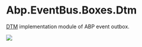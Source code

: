 # Abp.EventBus.Boxes.Dtm
[DTM](https://github.com/dtm-labs/dtm) implementation module of ABP event outbox.

[![](https://mermaid.ink/img/pako:eNp9U8tu4zAM_BVC5-QHjEWAbNtDUBQp0A168YWW6ERYS_KKUh8o-u8ryXbrJnV9ssXhaIYevgnpFIlKMP2LZCVdazx6NLWF9GAMzkbTkB--D0x-vdls-76Cq84xAVrQzJGGeiqk8vWfO9jH0LiXCrZKwS4DDr3CQCo1qF-N35Szh5COrk5oj1QOgZ7IBobgACGzGD7OiQ_7x3SvM31HgSCcCGT0PrVAqowK949ZAQZskKmCnU2Sw0jXoPf6w8uAnGnN772nHv1o57M4IL-HrJdp1AXP5OISdK48-TQ6FJfBo2WUQTs7Eo6o9WwoCZzny1FKOuOciVsAfu9UFvCi0f3tCnbwrLsOWm01n4rYQSf_6Fwuy53i9QMshyGzpT9bDeECmcN46Wkiu49Nl_WN-XJtUVoSRsx4_BLfmwz6Hfneuyet8h1Te24aKbQxpHSKb_c69J53rc_uXjBRZr0tIwPlLM2ll9od-r-APDQzt7ETK2HIG9Qqre1bbqhFUmaoFlV6VdRi7EItavueoLHs3Y3SwXlRtdgxrUTe64dXK0UVfKQJNK7-iHr_D2E7WA8)](https://mermaid-js.github.io/mermaid-live-editor/edit#pako:eNp9U8tu4zAM_BVC5-QHjEWAbNtDUBQp0A168YWW6ERYS_KKUh8o-u8ryXbrJnV9ssXhaIYevgnpFIlKMP2LZCVdazx6NLWF9GAMzkbTkB--D0x-vdls-76Cq84xAVrQzJGGeiqk8vWfO9jH0LiXCrZKwS4DDr3CQCo1qF-N35Szh5COrk5oj1QOgZ7IBobgACGzGD7OiQ_7x3SvM31HgSCcCGT0PrVAqowK949ZAQZskKmCnU2Sw0jXoPf6w8uAnGnN772nHv1o57M4IL-HrJdp1AXP5OISdK48-TQ6FJfBo2WUQTs7Eo6o9WwoCZzny1FKOuOciVsAfu9UFvCi0f3tCnbwrLsOWm01n4rYQSf_6Fwuy53i9QMshyGzpT9bDeECmcN46Wkiu49Nl_WN-XJtUVoSRsx4_BLfmwz6Hfneuyet8h1Te24aKbQxpHSKb_c69J53rc_uXjBRZr0tIwPlLM2ll9od-r-APDQzt7ETK2HIG9Qqre1bbqhFUmaoFlV6VdRi7EItavueoLHs3Y3SwXlRtdgxrUTe64dXK0UVfKQJNK7-iHr_D2E7WA8)
